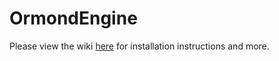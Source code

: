 # OrmondEngine
Please view the wiki [here](https://github.com/BoeingLikesToDab/OrmondEngine/wiki/Table-of-Contents) for installation instructions and more.
 
